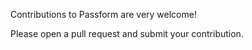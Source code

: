 Contributions to Passform are very welcome!


Please open a pull request and submit your contribution.
